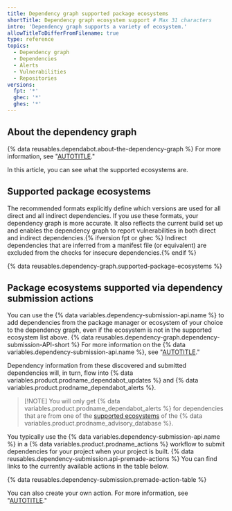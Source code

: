 ```yaml
---
title: Dependency graph supported package ecosystems
shortTitle: Dependency graph ecosystem support # Max 31 characters
intro: 'Dependency graph supports a variety of ecosystem.'
allowTitleToDifferFromFilename: true
type: reference
topics:
  - Dependency graph
  - Dependencies
  - Alerts
  - Vulnerabilities
  - Repositories
versions:
  fpt: '*'
  ghec: '*'
  ghes: '*'
---
```


## About the dependency graph

{% data reusables.dependabot.about-the-dependency-graph %} For more information, see "[AUTOTITLE](/code-security/supply-chain-security/understanding-your-software-supply-chain/about-the-dependency-graph)."

In this article, you can see what the supported ecosystems are.

## Supported package ecosystems

The recommended formats explicitly define which versions are used for all direct and all indirect dependencies. If you use these formats, your dependency graph is more accurate. It also reflects the current build set up and enables the dependency graph to report vulnerabilities in both direct and indirect dependencies.{% ifversion fpt or ghec %} Indirect dependencies that are inferred from a manifest file (or equivalent) are excluded from the checks for insecure dependencies.{% endif %}

{% data reusables.dependency-graph.supported-package-ecosystems %}

## Package ecosystems supported via dependency submission actions

You can use the {% data variables.dependency-submission-api.name %} to add dependencies from the package manager or ecosystem of your choice to the dependency graph, even if the ecosystem is not in the supported ecosystem list above. {% data reusables.dependency-graph.dependency-submission-API-short %} For more information on the {% data variables.dependency-submission-api.name %}, see "[AUTOTITLE](/code-security/supply-chain-security/understanding-your-software-supply-chain/using-the-dependency-submission-api)."

Dependency information from these discovered and submitted dependencies will, in turn, flow into {% data variables.product.prodname_dependabot_updates %} and {% data variables.product.prodname_dependabot_alerts %}.

>[!NOTE] You will only get {% data variables.product.prodname_dependabot_alerts %} for dependencies that are from one of the [supported ecosystems](https://github.com/github/advisory-database#supported-ecosystems) of the {% data variables.product.prodname_advisory_database %}.

You typically use the {% data variables.dependency-submission-api.name %} in a {% data variables.product.prodname_actions %} workflow to submit dependencies for your project when your project is built. {% data reusables.dependency-submission.api-premade-actions %} You can find links to the currently available actions in the table below.

{% data reusables.dependency-submission.premade-action-table %}

You can also create your own action. For more information, see "[AUTOTITLE](/code-security/supply-chain-security/understanding-your-software-supply-chain/using-the-dependency-submission-api#creating-your-own-action)."
